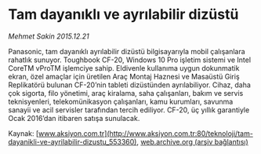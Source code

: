 # Tam dayanıklı ve ayrılabilir dizüstü

*Mehmet Sakin 2015.12.21*

<div class="pNewsDetailMainContent ctx_content" itemprop="articleBody">
 <p>
  Panasonic, tam dayanıklı ayrılabilir dizüstü bilgisayarıyla mobil çalışanlara rahatlık sunuyor. Toughbook CF-20, Windows 10 Pro işletim sistemi ve Intel CoreTM vProTM işlemciye sahip. Eldivenle kullanıma uygun dokunmatik ekran, özel amaçlar için üretilen Araç Montaj Haznesi ve Masaüstü Giriş Replikatörü bulunan CF-20’nin tableti dizüstünden ayrılabiliyor. Cihaz, daha çok sigorta, filo yönetimi, araç kiralama, saha çalışanları, bakım ve servis teknisyenleri, telekomünikasyon çalışanları, kamu kurumları, savunma sanayii ve acil servisler tarafından tercih ediliyor. CF-20, üç yıllık garantiyle Ocak 2016’dan itibaren satışa sunulacak.
 </p>
</div>


Kaynak: [www.aksiyon.com.tr](http://www.aksiyon.com.tr:80/teknoloji/tam-dayanikli-ve-ayrilabilir-dizustu_553360), [web.archive.org (arşiv bağlantısı)](http://web.archive.org/web/20160102211320/http://www.aksiyon.com.tr:80/teknoloji/tam-dayanikli-ve-ayrilabilir-dizustu_553360)
